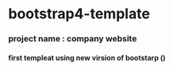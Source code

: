 # bootstrap4-template 
### project name : company website
#### first templeat using new virsion of bootstarp ()
